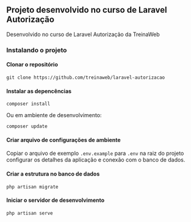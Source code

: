 ## Projeto desenvolvido no curso de Laravel Autorização

Desenvolvido no curso de Laravel Autorização da TreinaWeb

### Instalando o projeto

#### Clonar o repositório

```
git clone https://github.com/treinaweb/laravel-autorizacao
```

#### Instalar as depencências

```
composer install
```

Ou em ambiente de desenvolvimento:

```
composer update
```

#### Criar arquivo de configurações de ambiente

Copiar o arquivo de exemplo `.env.example` para `.env` na raiz do projeto
configurar os detalhes da aplicação e conexão com o banco de dados.

#### Criar a estrutura no banco de dados

```
php artisan migrate
```

#### Iniciar o servidor de desenvolvimento

```
php artisan serve
```
